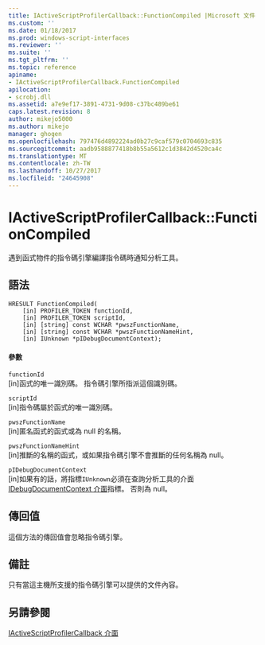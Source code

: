```yaml
---
title: IActiveScriptProfilerCallback::FunctionCompiled |Microsoft 文件
ms.custom: ''
ms.date: 01/18/2017
ms.prod: windows-script-interfaces
ms.reviewer: ''
ms.suite: ''
ms.tgt_pltfrm: ''
ms.topic: reference
apiname:
- IActiveScriptProfilerCallback.FunctionCompiled
apilocation:
- scrobj.dll
ms.assetid: a7e9ef17-3891-4731-9d08-c37bc489be61
caps.latest.revision: 8
author: mikejo5000
ms.author: mikejo
manager: ghogen
ms.openlocfilehash: 797476d4892224ad0b27c9caf579c0704693c835
ms.sourcegitcommit: aadb9588877418b8b55a5612c1d3842d4520ca4c
ms.translationtype: MT
ms.contentlocale: zh-TW
ms.lasthandoff: 10/27/2017
ms.locfileid: "24645908"
---
```

# <a name="iactivescriptprofilercallbackfunctioncompiled"></a>IActiveScriptProfilerCallback::FunctionCompiled
遇到函式物件的指令碼引擎編譯指令碼時通知分析工具。  
  
## <a name="syntax"></a>語法  
  
```  
HRESULT FunctionCompiled(  
    [in] PROFILER_TOKEN functionId,  
    [in] PROFILER_TOKEN scriptId,  
    [in] [string] const WCHAR *pwszFunctionName,  
    [in] [string] const WCHAR *pwszFunctionNameHint,  
    [in] IUnknown *pIDebugDocumentContext);  
```  
  
#### <a name="parameters"></a>參數  
 `functionId`  
 [in]函式的唯一識別碼。 指令碼引擎所指派這個識別碼。  
  
 `scriptId`  
 [in]指令碼屬於函式的唯一識別碼。  
  
 `pwszFunctionName`  
 [in]匿名函式的函式或為 null 的名稱。  
  
 `pwszFunctionNameHint`  
 [in]推斷的名稱的函式，或如果指令碼引擎不會推斷的任何名稱為 null。  
  
 `pIDebugDocumentContext`  
 [in]如果有的話，將指標`IUnknown`必須在查詢分析工具的介面[IDebugDocumentContext 介面](../../winscript/reference/idebugdocumentcontext-interface.md)指標。 否則為 null。  
  
## <a name="return-value"></a>傳回值  
 這個方法的傳回值會忽略指令碼引擎。  
  
## <a name="remarks"></a>備註  
 只有當這主機所支援的指令碼引擎可以提供的文件內容。  
  
## <a name="see-also"></a>另請參閱  
 [IActiveScriptProfilerCallback 介面](../../winscript/reference/iactivescriptprofilercallback-interface.md)